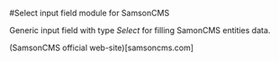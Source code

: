 #Select input field module for SamsonCMS

Generic input field with type *Select* for filling SamonCMS
entities data.

(SamsonCMS official web-site)[samsoncms.com]